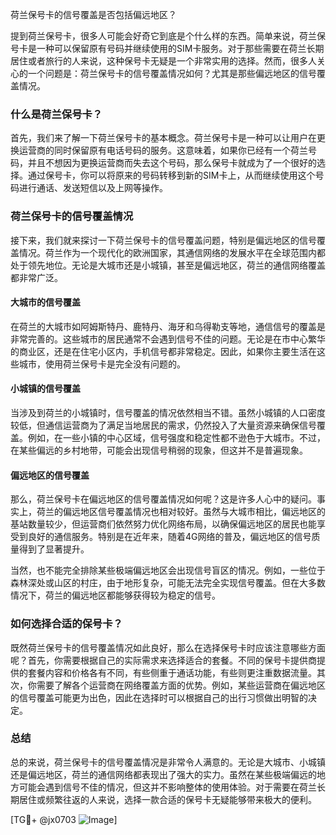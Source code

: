 荷兰保号卡的信号覆盖是否包括偏远地区？

提到荷兰保号卡，很多人可能会好奇它到底是个什么样的东西。简单来说，荷兰保号卡是一种可以保留原有号码并继续使用的SIM卡服务。对于那些需要在荷兰长期居住或者旅行的人来说，这种保号卡无疑是一个非常实用的选择。然而，很多人关心的一个问题是：荷兰保号卡的信号覆盖情况如何？尤其是那些偏远地区的信号覆盖情况。

### 什么是荷兰保号卡？

首先，我们来了解一下荷兰保号卡的基本概念。荷兰保号卡是一种可以让用户在更换运营商的同时保留原有电话号码的服务。这意味着，如果你已经有一个荷兰号码，并且不想因为更换运营商而失去这个号码，那么保号卡就成为了一个很好的选择。通过保号卡，你可以将原来的号码转移到新的SIM卡上，从而继续使用这个号码进行通话、发送短信以及上网等操作。

### 荷兰保号卡的信号覆盖情况

接下来，我们就来探讨一下荷兰保号卡的信号覆盖问题，特别是偏远地区的信号覆盖情况。荷兰作为一个现代化的欧洲国家，其通信网络的发展水平在全球范围内都处于领先地位。无论是大城市还是小城镇，甚至是偏远地区，荷兰的通信网络覆盖都非常广泛。

#### 大城市的信号覆盖

在荷兰的大城市如阿姆斯特丹、鹿特丹、海牙和乌得勒支等地，通信信号的覆盖是非常完善的。这些城市的居民通常不会遇到信号不佳的问题。无论是在市中心繁华的商业区，还是在住宅小区内，手机信号都非常稳定。因此，如果你主要生活在这些城市，使用荷兰保号卡是完全没有问题的。

#### 小城镇的信号覆盖

当涉及到荷兰的小城镇时，信号覆盖的情况依然相当不错。虽然小城镇的人口密度较低，但通信运营商为了满足当地居民的需求，仍然投入了大量资源来确保信号覆盖。例如，在一些小镇的中心区域，信号强度和稳定性都不逊色于大城市。不过，在某些偏远的乡村地带，可能会出现信号稍弱的现象，但这并不是普遍现象。

#### 偏远地区的信号覆盖

那么，荷兰保号卡在偏远地区的信号覆盖情况如何呢？这是许多人心中的疑问。事实上，荷兰的偏远地区信号覆盖情况也相对较好。虽然与大城市相比，偏远地区的基站数量较少，但运营商们依然努力优化网络布局，以确保偏远地区的居民也能享受到良好的通信服务。特别是在近年来，随着4G网络的普及，偏远地区的信号质量得到了显著提升。

当然，也不能完全排除某些极端偏远地区会出现信号盲区的情况。例如，一些位于森林深处或山区的村庄，由于地形复杂，可能无法完全实现信号覆盖。但在大多数情况下，荷兰的偏远地区都能够获得较为稳定的信号。

### 如何选择合适的保号卡？

既然荷兰保号卡的信号覆盖情况如此良好，那么在选择保号卡时应该注意哪些方面呢？首先，你需要根据自己的实际需求来选择适合的套餐。不同的保号卡提供商提供的套餐内容和价格各有不同，有些侧重于通话功能，有些则更注重数据流量。其次，你需要了解各个运营商在网络覆盖方面的优势。例如，某些运营商在偏远地区的信号覆盖可能更为出色，因此在选择时可以根据自己的出行习惯做出明智的决定。

### 总结

总的来说，荷兰保号卡的信号覆盖情况是非常令人满意的。无论是大城市、小城镇还是偏远地区，荷兰的通信网络都表现出了强大的实力。虽然在某些极端偏远的地方可能会遇到信号不佳的情况，但这并不影响整体的使用体验。对于需要在荷兰长期居住或频繁往返的人来说，选择一款合适的保号卡无疑能够带来极大的便利。

[TG💪+ @jx0703 ![Image](https://github.com/user-attachments/assets/dbca1d08-cadb-493c-b0ec-ad6f7a83f270)]